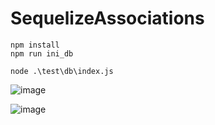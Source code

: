 # SequelizeAssociations

```
npm install
npm run ini_db

node .\test\db\index.js
```

![image](https://user-images.githubusercontent.com/15902862/196914195-4fe4d8b9-662a-4f97-846d-601fba94d32c.png)

![image](https://user-images.githubusercontent.com/15902862/196914954-070d5274-e4cd-469f-aed5-4a1e66e94bb4.png)

